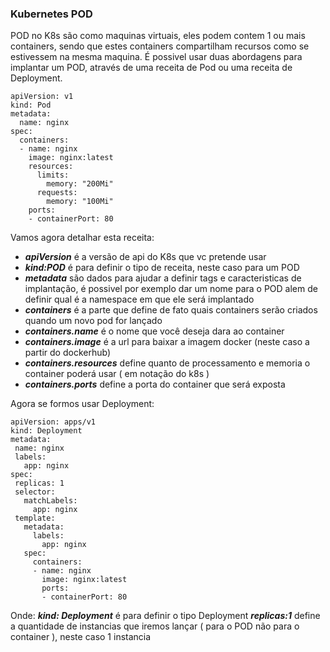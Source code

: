 ### Kubernetes POD

POD no K8s são como maquinas virtuais, eles podem contem 1 ou mais containers, sendo que estes containers compartilham recursos como se estivessem na mesma maquina.
É possivel usar duas abordagens para implantar um POD, através de uma receita de Pod ou uma receita de Deployment.
```
apiVersion: v1
kind: Pod
metadata:
  name: nginx
spec:
  containers:
  - name: nginx
    image: nginx:latest
    resources:
      limits:
        memory: "200Mi"
      requests:
        memory: "100Mi"
    ports:
    - containerPort: 80

```
Vamos agora detalhar esta receita:
 - ___apiVersion___ é a versão de api do K8s que vc pretende usar
 - ___kind:POD___ é para definir o tipo de receita, neste caso para um POD
 - ___metadata___ são dados para ajudar a definir tags e caracteristicas de implantação, é possivel por exemplo dar um nome para o POD alem de definir qual é a namespace em que ele será implantado
 - ___containers___ é a parte que define de fato quais containers serão criados quando um novo pod for lançado
 - ___containers.name___ é o nome que você deseja dara ao container
 - ___containers.image___ é a url para baixar a imagem docker (neste caso a partir do dockerhub)
 - ___containers.resources___ define quanto de processamento e memoria o container poderá usar ( em notação do k8s )
 - ___containers.ports___ define a porta do container que será exposta

 Agora se formos usar Deployment:
 ```
apiVersion: apps/v1
kind: Deployment
metadata:
  name: nginx
  labels:
    app: nginx
spec:
  replicas: 1
  selector:
    matchLabels:
      app: nginx
  template:
    metadata:
      labels:
        app: nginx
    spec:
      containers:
      - name: nginx
        image: nginx:latest
        ports:
        - containerPort: 80

 ```
 Onde:
 ___kind: Deployment___ é para definir o tipo Deployment
 ___replicas:1___ define a quantidade de instancias que iremos lançar ( para o POD não para o container ), neste caso 1 instancia
 